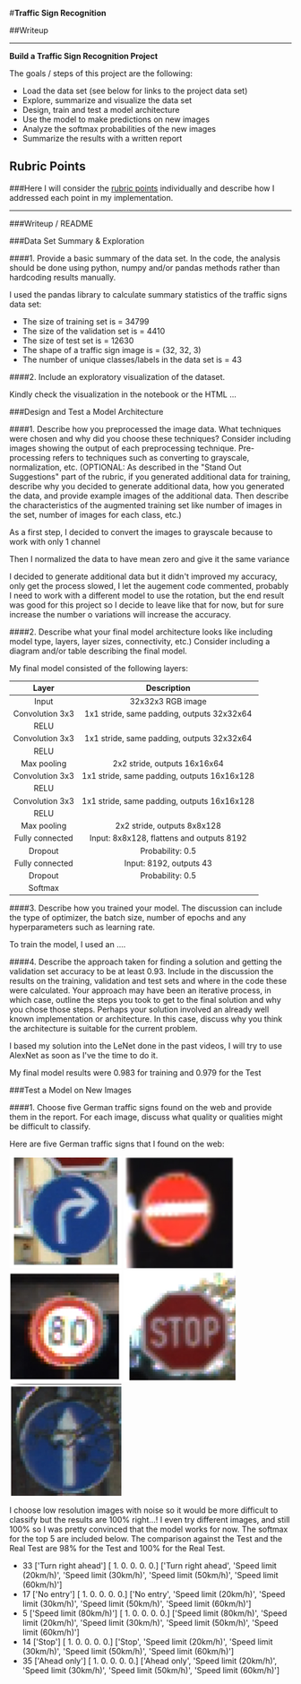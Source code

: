 #**Traffic Sign Recognition** 

##Writeup

---

**Build a Traffic Sign Recognition Project**

The goals / steps of this project are the following:
* Load the data set (see below for links to the project data set)
* Explore, summarize and visualize the data set
* Design, train and test a model architecture
* Use the model to make predictions on new images
* Analyze the softmax probabilities of the new images
* Summarize the results with a written report


## Rubric Points
###Here I will consider the [rubric points](https://review.udacity.com/#!/rubrics/481/view) individually and describe how I addressed each point in my implementation.  

---
###Writeup / README

###Data Set Summary & Exploration

####1. Provide a basic summary of the data set. In the code, the analysis should be done using python, numpy and/or pandas methods rather than hardcoding results manually.

I used the pandas library to calculate summary statistics of the traffic
signs data set:

* The size of training set is  = 34799
* The size of the validation set is = 4410
* The size of test set is = 12630
* The shape of a traffic sign image is = (32, 32, 3)
* The number of unique classes/labels in the data set is = 43

####2. Include an exploratory visualization of the dataset.

Kindly check the visualization in the notebook or the HTML ...

###Design and Test a Model Architecture

####1. Describe how you preprocessed the image data. What techniques were chosen and why did you choose these techniques? Consider including images showing the output of each preprocessing technique. Pre-processing refers to techniques such as converting to grayscale, normalization, etc. (OPTIONAL: As described in the "Stand Out Suggestions" part of the rubric, if you generated additional data for training, describe why you decided to generate additional data, how you generated the data, and provide example images of the additional data. Then describe the characteristics of the augmented training set like number of images in the set, number of images for each class, etc.)

As a first step, I decided to convert the images to grayscale because to work with only 1 channel

Then I normalized the data to have mean zero and give it the same variance

I decided to generate additional data but it didn't improved my accuracy, only get the process slowed, I let the augement code commented, probably I need to work with a different model to use the rotation, but the end result was good for this project so I decide to leave like that for now, but for sure increase the number o variations will increase the accuracy.

####2. Describe what your final model architecture looks like including model type, layers, layer sizes, connectivity, etc.) Consider including a diagram and/or table describing the final model.

My final model consisted of the following layers:

| Layer         		|     Description	        					| 
|:---------------------:|:---------------------------------------------:| 
| Input         		| 32x32x3 RGB image   							| 
| Convolution 3x3     	| 1x1 stride, same padding, outputs 32x32x64 	|
| RELU					|												|
| Convolution 3x3       | 1x1 stride, same padding, outputs 32x32x64    |
| RELU                  |                                               |
| Max pooling	      	| 2x2 stride,  outputs 16x16x64 				|
| Convolution 3x3       | 1x1 stride, same padding, outputs 16x16x128   |
| RELU                  |                                               |
| Convolution 3x3       | 1x1 stride, same padding, outputs 16x16x128   |
| RELU                  |                                               |
| Max pooling           | 2x2 stride,  outputs 8x8x128                  |
| Fully connected       | Input: 8x8x128, flattens and outputs 8192     |
| Dropout               | Probability: 0.5                              |
| Fully connected       | Input: 8192, outputs 43                       |
| Dropout               | Probability: 0.5                              |
| Softmax               |                                               |

 


####3. Describe how you trained your model. The discussion can include the type of optimizer, the batch size, number of epochs and any hyperparameters such as learning rate.

To train the model, I used an ....

####4. Describe the approach taken for finding a solution and getting the validation set accuracy to be at least 0.93. Include in the discussion the results on the training, validation and test sets and where in the code these were calculated. Your approach may have been an iterative process, in which case, outline the steps you took to get to the final solution and why you chose those steps. Perhaps your solution involved an already well known implementation or architecture. In this case, discuss why you think the architecture is suitable for the current problem.

I based my solution into the LeNet done in the past videos, I will try to use AlexNet as soon as I've the time to do it.

My final model results were 0.983 for training and 0.979 for the Test


###Test a Model on New Images

####1. Choose five German traffic signs found on the web and provide them in the report. For each image, discuss what quality or qualities might be difficult to classify.

Here are five German traffic signs that I found on the web:

<img src="/traffic-signs-data/test-images/0.jpg" width="200" height="200">
<img src="/traffic-signs-data/test-images/1.jpg" width="200" height="200">
<img src="/traffic-signs-data/test-images/2.jpg" width="200" height="200">
<img src="/traffic-signs-data/test-images/3.jpg" width="200" height="200">
<img src="/traffic-signs-data/test-images/4.jpg" width="200" height="200">

I choose low resolution images with noise so it would be more difficult to classify but the results are 100% right...! I even try different images, and still 100% so I was pretty convinced that the model works for now. The softmax for the top 5 are included below.
The comparison against the Test and the Real Test are 98% for the Test and 100% for the Real Test.

* 33 ['Turn right ahead']
[ 1.  0.  0.  0.  0.] ['Turn right ahead', 'Speed limit (20km/h)', 'Speed limit (30km/h)', 'Speed limit (50km/h)', 'Speed limit (60km/h)']
* 17 ['No entry']
[ 1.  0.  0.  0.  0.] ['No entry', 'Speed limit (20km/h)', 'Speed limit (30km/h)', 'Speed limit (50km/h)', 'Speed limit (60km/h)']
* 5 ['Speed limit (80km/h)']
[ 1.  0.  0.  0.  0.] ['Speed limit (80km/h)', 'Speed limit (20km/h)', 'Speed limit (30km/h)', 'Speed limit (50km/h)', 'Speed limit (60km/h)']
* 14 ['Stop']
[ 1.  0.  0.  0.  0.] ['Stop', 'Speed limit (20km/h)', 'Speed limit (30km/h)', 'Speed limit (50km/h)', 'Speed limit (60km/h)']
* 35 ['Ahead only']
[ 1.  0.  0.  0.  0.] ['Ahead only', 'Speed limit (20km/h)', 'Speed limit (30km/h)', 'Speed limit (50km/h)', 'Speed limit (60km/h)']


